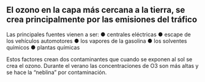 ## El ozono en la capa más cercana a la tierra, se crea principalmente por las emisiones del tráfico

Las principales fuentes vienen a ser:
● centrales eléctricas
● escape de los vehículos automotores
● los vapores de la gasolina
● los solventes químicos 
● plantas químicas

Estos factores crean dos contaminantes que cuando se exponen al sol se crea el ozono. Durante el verano las concentraciones de O3 son más altas y se hace la “neblina” por contaminación.

